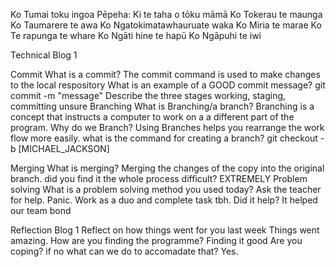 
Ko Tumai toku ingoa
Pēpeha: Ki te taha o tōku māmā
Ko Tokerau te maunga
Ko Taumarere te awa
Ko Ngatokimatawhauruate waka
Ko Miria te marae
Ko Te rapunga te whare
Ko Ngāti hine te hapū
Ko Ngāpuhi  te iwi





Technical Blog 1

Commit
What is a commit?
The commit command is used to make changes to the local respository
What is an example of a GOOD commit message?
git commit -m "message"
Describe the three stages working, staging, committing
unsure
Branching
What is Branching/a branch?
Branching is a concept that instructs a computer to work on a a different part of the program.
Why do we Branch?
Using Branches helps you rearrange the work flow more easily.
what is the command for creating a branch?
git checkout -b [MICHAEL_JACKSON]

Merging
What is merging?
Merging the changes of the copy into the original branch.
did you find it the whole process difficult?
EXTREMELY
Problem solving
What is a problem solving method you used today?
Ask the teacher for help. Panic. Work as a duo and complete task tbh.
Did it help?
It helped our team bond

Reflection Blog 1
Reflect on how things went for you last week
Things went amazing.
How are you finding the programme?
Finding it good
Are you coping? if no what can we do to accomadate that?
Yes. 
